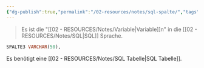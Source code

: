 ```yaml
---
{"dg-publish":true,"permalink":"/02-resources/notes/sql-spalte/","tags":["informatik/datenbank"],"noteIcon":"","updated":"2025-09-10T16:38:19.000+02:00"}
---
```


>Es ist die "[[02 - RESOURCES/Notes/Variable\|Variable]]n" in die [[02 - RESOURCES/Notes/SQL\|SQL]] Sprache.
```sql
SPALTE3 VARCHAR(50),
```
Es benötigt eine [[02 - RESOURCES/Notes/SQL Tabelle\|SQL Tabelle]].